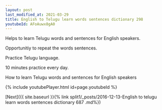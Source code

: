 ```yaml
---
layout: post
last_modified_at: 2021-03-29
title: English to Telugu learn words sentences dictionary 298 
youtubeId: AFoAuwx8gA0
---
```

 
 
Helps to learn Telugu words and sentences for English speakers.

Opportunitiy to repeat the words sentences. 

Practice Telugu language. 
 
10 minutes practice every day. 
 
How to learn Telugu words and sentences for English speakers 
 
{% include youtubePlayer.html id=page.youtubeId %}
 
 
[Next]({{ site.baseurl }}{% link  split1/_posts/2016-12-13-English to telugu learn words sentences dictionary 687 .md%})
 
